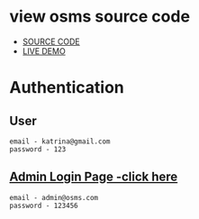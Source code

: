 # view osms source code
- <a href="https://github.com/dontKnew/osms/tree/master">SOURCE CODE </a>
- <a href="https://dontknew.github.io/osms/#/">LIVE DEMO </a>

# Authentication
  ## User 
    email - katrina@gmail.com
    password - 123
  
  ## <a href="https://dontknew.github.io/osms/#/author">Admin Login Page -click here</a>
    email - admin@osms.com
    password - 123456
 
 
    


